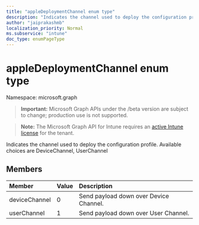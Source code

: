 ```yaml
---
title: "appleDeploymentChannel enum type"
description: "Indicates the channel used to deploy the configuration profile. Available choices are DeviceChannel, UserChannel"
author: "jaiprakashmb"
localization_priority: Normal
ms.subservice: "intune"
doc_type: enumPageType
---
```


# appleDeploymentChannel enum type

Namespace: microsoft.graph

> **Important:** Microsoft Graph APIs under the /beta version are subject to change; production use is not supported.

> **Note:** The Microsoft Graph API for Intune requires an [active Intune license](https://go.microsoft.com/fwlink/?linkid=839381) for the tenant.

Indicates the channel used to deploy the configuration profile. Available choices are DeviceChannel, UserChannel

## Members
|Member|Value|Description|
|:---|:---|:---|
|deviceChannel|0|Send payload down over Device Channel.|
|userChannel|1|Send payload down over User Channel.|